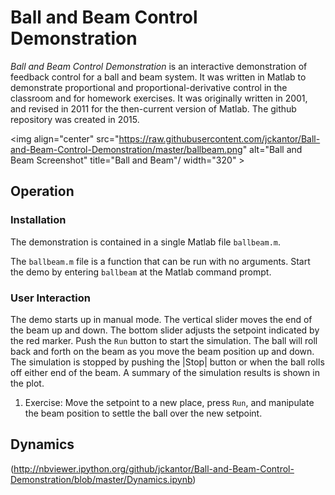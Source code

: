 Ball and Beam Control Demonstration
===================================

*Ball and Beam Control Demonstration* is an interactive demonstration of feedback control for a ball and beam system. It was written in Matlab to demonstrate proportional and proportional-derivative control in the classroom and for homework exercises. It was originally written in 2001, and revised in 2011 for the then-current version of Matlab. The github repository was created in 2015.

<img align="center" src="https://raw.githubusercontent.com/jckantor/Ball-and-Beam-Control-Demonstration/master/ballbeam.png" alt="Ball and Beam Screenshot" title="Ball and Beam"/ width="320"  >

## Operation

### Installation

The demonstration is contained in a single Matlab file `ballbeam.m`. 

The `ballbeam.m` file is a function that can be run with no arguments. Start the demo by entering `ballbeam` at the Matlab command prompt.


### User Interaction

The demo starts up in manual mode. The vertical slider moves the end of the beam up and down. The bottom slider adjusts the setpoint indicated by the red marker. Push the `Run` button to start the simulation. The ball will roll back and forth on the beam as you move the beam position up and down. The simulation is stopped by pushing the |Stop| button or when the ball rolls off either end of the beam. A summary of the simulation results is shown in the plot.

1. Exercise: Move the setpoint to a new place, press `Run`, and manipulate the beam position to settle the ball over the new setpoint.

## Dynamics
 
 (http://nbviewer.ipython.org/github/jckantor/Ball-and-Beam-Control-Demonstration/blob/master/Dynamics.ipynb)

